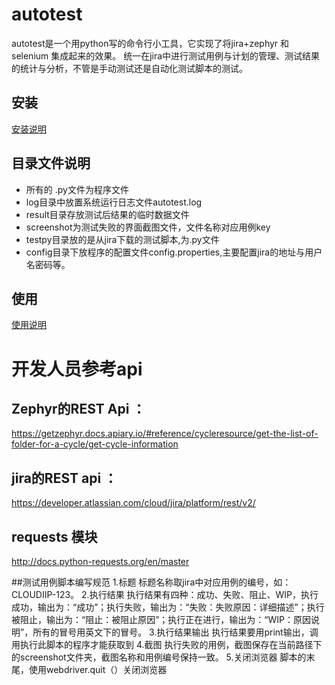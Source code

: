 # autotest
autotest是一个用python写的命令行小工具，它实现了将jira+zephyr 和 selenium 集成起来的效果。
统一在jira中进行测试用例与计划的管理、测试结果的统计与分析，不管是手动测试还是自动化测试脚本的测试。

## 安装
[安装说明](INSTALL.md)

## 目录文件说明

- 所有的 .py文件为程序文件
- log目录中放置系统运行日志文件autotest.log
- result目录存放测试后结果的临时数据文件
- screenshot为测试失败的界面截图文件，文件名称对应用例key
- testpy目录放的是从jira下载的测试脚本,为.py文件
- config目录下放程序的配置文件config.properties,主要配置jira的地址与用户名密码等。


## 使用
[使用说明](MANUAL.md)


# 开发人员参考api

## Zephyr的REST Api ：
https://getzephyr.docs.apiary.io/#reference/cycleresource/get-the-list-of-folder-for-a-cycle/get-cycle-information

## jira的REST api ：
https://developer.atlassian.com/cloud/jira/platform/rest/v2/


## requests 模块 
http://docs.python-requests.org/en/master

##测试用例脚本编写规范
1.标题
标题名称取jira中对应用例的编号，如：CLOUDIIP-123。
2.执行结果
执行结果有四种：成功、失败、阻止、WIP，执行成功，输出为：“成功”；执行失败，输出为：“失败：失败原因：详细描述”；执行被阻止，输出为：“阻止：被阻止原因”；执行正在进行，输出为：“WIP：原因说明”，所有的冒号用英文下的冒号。
3.执行结果输出
执行结果要用print输出，调用执行此脚本的程序才能获取到
4.截图
执行失败的用例，截图保存在当前路径下的screenshot文件夹，截图名称和用例编号保持一致。
5.关闭浏览器
脚本的末尾，使用webdriver.quit（）关闭浏览器

